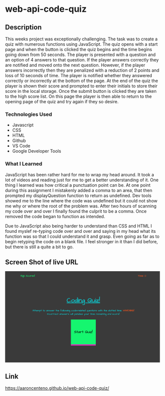 # web-api-code-quiz

## Description

This weeks project was exceptionally challenging. The task was to create a quiz with numerous functions using JavaScript. The quiz opens with a start page and when the button is clicked the quiz begins and the time begins going down from 50 seconds. The player is presented with a question and an option of 4 answers to that question. If the player answers correctly they are notified and moved onto the next question. However, if the player answers incorrectly then they are penalized with a reduction of 2 points and loss of 10 seconds of time. The player is notified whether they answered correctly or incorrectly at the bottom of the page. At the end of the quiz the player is shown their score and prompted to enter their initials to store their score in the local storage. Once the submit button is clicked they are taken to the high score list. On this page the player is then able to return to the opening page of the quiz and try again if they so desire. 

### Technologies Used
* Javascript
* CSS
* HTML
* Github
* VS Code
* Google Developer Tools

### What I Learned

JavaScript has been rather hard for me to wrap my head around. It took a lot of videos and reading just for me to get a better understanding of it. One thing I learned was how critical a punctuation point can be. At one point during this assignment I mistakenly added a comma to an area, that then prompted my displayQuestion function to return as undefined. Dev tools showed me to the line where the code was undefined but it could not show me why or where the root of the problem was. After two hours of scanning my code over and over I finally found the culprit to be a comma. Once removed the code began to function as intended. 

Due to JavaScript also being harder to understand than CSS and HTML I found myslef re-typing code over and over and saying in my head what its function was so that I could understand it and grasp. Even going as far as to begin retyping the code on a blank file. I feel stronger in it than I did before, but there is still a quite a bit to go. 

## Screen Shot of live URL

![Screenshot of live URL](/assets/imgs/coding-quiz-img.png "Live URL")

## Link

https://aaroncenteno.github.io/web-api-code-quiz/